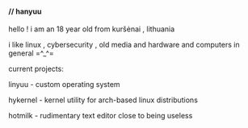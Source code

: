 #### // hanyuu




hello ! i am an 18 year old from kuršėnai , lithuania

i like linux , cybersecurity , old media and hardware and computers in general =^_^=



current projects:

linyuu - custom operating system

hykernel - kernel utility for arch-based linux distributions

hotmilk - rudimentary text editor close to being useless

